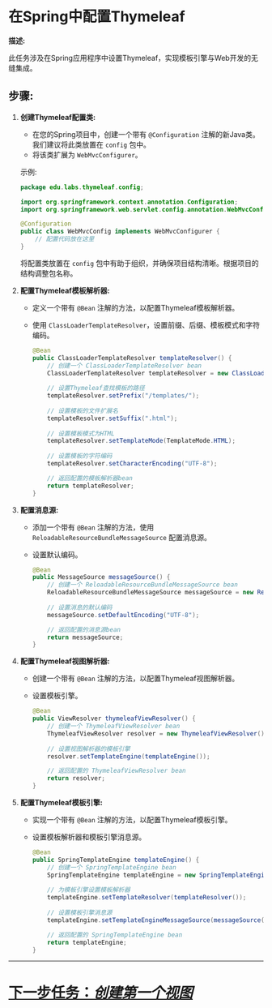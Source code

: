 # 在Spring中配置Thymeleaf

**描述:**

此任务涉及在Spring应用程序中设置Thymeleaf，实现模板引擎与Web开发的无缝集成。

## 步骤:

1. **创建Thymeleaf配置类:**
   - 在您的Spring项目中，创建一个带有 `@Configuration` 注解的新Java类。我们建议将此类放置在 `config` 包中。
   - 将该类扩展为 `WebMvcConfigurer`。

   示例:

   ```java
   package edu.labs.thymeleaf.config;

   import org.springframework.context.annotation.Configuration;
   import org.springframework.web.servlet.config.annotation.WebMvcConfigurer;

   @Configuration
   public class WebMvcConfig implements WebMvcConfigurer {
       // 配置代码放在这里
   }
   ```

   将配置类放置在 `config` 包中有助于组织，并确保项目结构清晰。根据项目的结构调整包名称。

2. **配置Thymeleaf模板解析器:**
   - 定义一个带有 `@Bean` 注解的方法，以配置Thymeleaf模板解析器。
   - 使用 `ClassLoaderTemplateResolver`，设置前缀、后缀、模板模式和字符编码。

      ```java
      @Bean
      public ClassLoaderTemplateResolver templateResolver() {
          // 创建一个 ClassLoaderTemplateResolver bean
          ClassLoaderTemplateResolver templateResolver = new ClassLoaderTemplateResolver();
       
          // 设置Thymeleaf查找模板的路径
          templateResolver.setPrefix("/templates/");
       
          // 设置模板的文件扩展名
          templateResolver.setSuffix(".html");
       
          // 设置模板模式为HTML
          templateResolver.setTemplateMode(TemplateMode.HTML);
       
          // 设置模板的字符编码
          templateResolver.setCharacterEncoding("UTF-8");

          // 返回配置的模板解析器bean
          return templateResolver;
      }
      ```

3. **配置消息源:**
   - 添加一个带有 `@Bean` 注解的方法，使用 `ReloadableResourceBundleMessageSource` 配置消息源。
   - 设置默认编码。

      ```java
      @Bean
      public MessageSource messageSource() {
          // 创建一个 ReloadableResourceBundleMessageSource bean
          ReloadableResourceBundleMessageSource messageSource = new ReloadableResourceBundleMessageSource();
       
          // 设置消息的默认编码
          messageSource.setDefaultEncoding("UTF-8");

          // 返回配置的消息源bean
          return messageSource;
      }
      ```

4. **配置Thymeleaf视图解析器:**
   - 创建一个带有 `@Bean` 注解的方法，以配置Thymeleaf视图解析器。
   - 设置模板引擎。

      ```java
      @Bean
      public ViewResolver thymeleafViewResolver() {
          // 创建一个 ThymeleafViewResolver bean
          ThymeleafViewResolver resolver = new ThymeleafViewResolver();
       
          // 设置视图解析器的模板引擎
          resolver.setTemplateEngine(templateEngine());

          // 返回配置的 ThymeleafViewResolver bean
          return resolver;
      }
      ```

5. **配置Thymeleaf模板引擎:**
   - 实现一个带有 `@Bean` 注解的方法，以配置Thymeleaf模板引擎。
   - 设置模板解析器和模板引擎消息源。

      ```java
      @Bean
      public SpringTemplateEngine templateEngine() {
          // 创建一个 SpringTemplateEngine bean
          SpringTemplateEngine templateEngine = new SpringTemplateEngine();
       
          // 为模板引擎设置模板解析器
          templateEngine.setTemplateResolver(templateResolver());
       
          // 设置模板引擎消息源
          templateEngine.setTemplateEngineMessageSource(messageSource());

          // 返回配置的 SpringTemplateEngine bean
          return templateEngine;
      }
      ```

---

# [下一步任务：*创建第一个视图*](create-first-view.md)